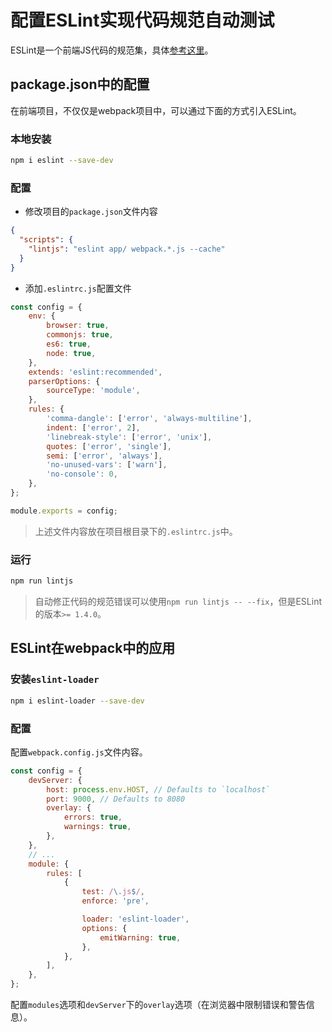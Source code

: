 # 配置ESLint实现代码规范自动测试

ESLint是一个前端JS代码的规范集，具体[参考这里](https://eslint.org/docs/rules/)。

## package.json中的配置

在前端项目，不仅仅是webpack项目中，可以通过下面的方式引入ESLint。

### 本地安装

```bash
npm i eslint --save-dev
```

### 配置

- 修改项目的`package.json`文件内容

```json
{
  "scripts": {
    "lintjs": "eslint app/ webpack.*.js --cache"
  }
}
```

- 添加`.eslintrc.js`配置文件

```javascript
const config = {
    env: {
        browser: true,
        commonjs: true,
        es6: true,
        node: true,
    },
    extends: 'eslint:recommended',
    parserOptions: {
        sourceType: 'module',
    },
    rules: {
        'comma-dangle': ['error', 'always-multiline'],
        indent: ['error', 2],
        'linebreak-style': ['error', 'unix'],
        quotes: ['error', 'single'],
        semi: ['error', 'always'],
        'no-unused-vars': ['warn'],
        'no-console': 0,
    },
};

module.exports = config;
```

> 上述文件内容放在项目根目录下的`.eslintrc.js`中。

### 运行

```bash
npm run lintjs
```

> 自动修正代码的规范错误可以使用`npm run lintjs -- --fix`，但是ESLint的版本`>= 1.4.0`。

## ESLint在webpack中的应用

### 安装`eslint-loader`

```bash
npm i eslint-loader --save-dev
```

### 配置

配置`webpack.config.js`文件内容。

```javascript
const config = {
    devServer: {
        host: process.env.HOST, // Defaults to `localhost`
        port: 9000, // Defaults to 8080
        overlay: {
            errors: true,
            warnings: true,
        },
    },
    // ...
    module: {
        rules: [
            {
                test: /\.js$/,
                enforce: 'pre',

                loader: 'eslint-loader',
                options: {
                    emitWarning: true,
                },
            },
        ],
    },
};
```

配置`modules`选项和`devServer`下的`overlay`选项（在浏览器中限制错误和警告信息）。

<img :src="$withBase('/images/languages/javascript/webpack2/configuring-eslint-to-implement-code-specification-autotest/configuring-eslint-to-implement-code-specification-autotest-use-eslint-loader-overlay-error-and-warning.png')" alt="">
